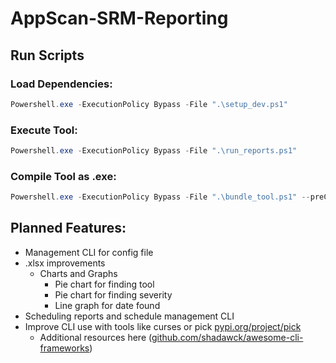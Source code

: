 # AppScan-SRM-Reporting


## Run Scripts

### Load Dependencies:

``` PowerShell
Powershell.exe -ExecutionPolicy Bypass -File ".\setup_dev.ps1"
```

### Execute Tool:

``` PowerShell
Powershell.exe -ExecutionPolicy Bypass -File ".\run_reports.ps1"
```

### Compile Tool as .exe:

``` PowerShell
Powershell.exe -ExecutionPolicy Bypass -File ".\bundle_tool.ps1" --preClean --postClean --buildZip
```





## Planned Features:
- Management CLI for config file
- .xlsx improvements
  - Charts and Graphs
    - Pie chart for finding tool
    - Pie chart for finding severity
    - Line graph for date found
- Scheduling reports and schedule management CLI
- Improve CLI use with tools like curses or pick [pypi.org/project/pick](https://pypi.org/project/pick/)
  - Additional resources here ([github.com/shadawck/awesome-cli-frameworks](https://github.com/shadawck/awesome-cli-frameworks?tab=readme-ov-file#python))
